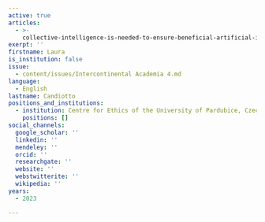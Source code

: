 ```yaml
---
active: true
articles:
  - >-
    collective-intelligence-is-needed-to-ensure-beneficial-artificial-intelligence
exerpt: ''
firstname: Laura
is_institution: false
issue:
  - content/issues/Intercontinental Academia 4.md
language:
  - English
lastname: Candiotto
positions_and_institutions:
  - institution: Centre for Ethics of the University of Pardubice, Czech Republic
    positions: []
social_channels:
  google_scholar: ''
  linkedin: ''
  mendeley: ''
  orcid: ''
  researchgate: ''
  website: ''
  webstwitterite: ''
  wikipedia: ''
years:
  - 2023

---
```

